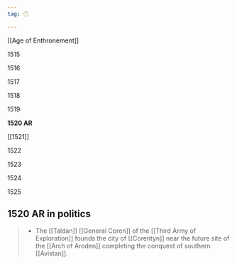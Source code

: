 ```yaml
---
tag: 🕛

---
```

[[Age of Enthronement]]


1515

1516

1517

1518

1519

**1520 AR**

[[1521]]

1522

1523

1524

1525



## 1520 AR in politics

>  - The [[Taldan]] [[General Coren]] of the [[Third Army of Exploration]] founds the city of [[Corentyn]] near the future site of the [[Arch of Aroden]] completing the conquest of southern [[Avistan]].







